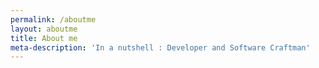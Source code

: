 ```yaml
---
permalink: /aboutme
layout: aboutme
title: About me
meta-description: 'In a nutshell : Developer and Software Craftman'
---
```



